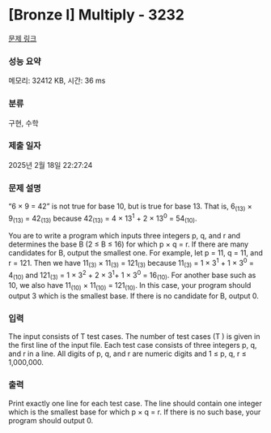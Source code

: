 # [Bronze I] Multiply - 3232 

[문제 링크](https://www.acmicpc.net/problem/3232) 

### 성능 요약

메모리: 32412 KB, 시간: 36 ms

### 분류

구현, 수학

### 제출 일자

2025년 2월 18일 22:27:24

### 문제 설명

<p>“6 × 9 = 42” is not true for base 10, but is true for base 13. That is, 6<sub>(13)</sub> × 9<sub>(13)</sub> = 42<sub>(13)</sub> because 42<sub>(13)</sub> = 4 × 13<sup>1</sup> + 2 × 13<sup>0</sup> = 54<sub>(10)</sub>.</p>

<p>You are to write a program which inputs three integers p, q, and r and determines the base B (2 ≤ B ≤ 16) for which p × q = r. If there are many candidates for B, output the smallest one. For example, let p = 11, q = 11, and r = 121. Then we have 11<sub>(3)</sub> × 11<sub>(3)</sub> = 121<sub>(3)</sub> because 11<sub>(3)</sub> = 1 × 3<sup>1</sup> + 1 × 3<sup>0</sup> = 4<sub>(10)</sub> and 121<sub>(3)</sub> = 1 × 3<sup>2</sup> + 2 × 3<sup>1</sup>+ 1 × 3<sup>0</sup> = 16<sub>(10)</sub>. For another base such as 10, we also have 11<sub>(10)</sub> × 11<sub>(10)</sub> = 121<sub>(10)</sub>. In this case, your program should output 3 which is the smallest base. If there is no candidate for B, output 0.</p>

### 입력 

 <p>The input consists of T test cases. The number of test cases (T ) is given in the first line of the input file. Each test case consists of three integers p, q, and r in a line. All digits of p, q, and r are numeric digits and 1 ≤ p, q, r ≤ 1,000,000.</p>

### 출력 

 <p>Print exactly one line for each test case. The line should contain one integer which is the smallest base for which p × q = r. If there is no such base, your program should output 0.</p>

